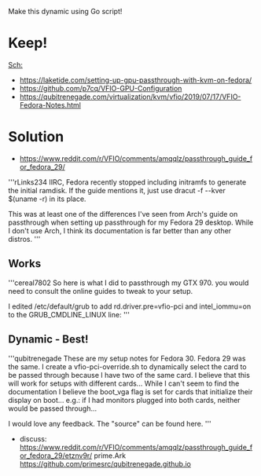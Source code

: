 Make this dynamic using Go script!


# Keep!
[Sch:](https://www.google.com/search?q=dracut+vfio_pci)
- https://laketide.com/setting-up-gpu-passthrough-with-kvm-on-fedora/
- https://github.com/p7cq/VFIO-GPU-Configuration
- https://qubitrenegade.com/virtualization/kvm/vfio/2019/07/17/VFIO-Fedora-Notes.html


# Solution
- https://www.reddit.com/r/VFIO/comments/amqqlz/passthrough_guide_for_fedora_29/

'''rLinks234
IIRC, Fedora recently stopped including initramfs to generate the initial ramdisk. If the guide mentions it, just use dracut -f --kver $(uname -r) in its place.

This was at least one of the differences I've seen from Arch's guide on passthrough when setting up passthrough for my Fedora 29 desktop. While I don't use Arch, I think its documentation is far better than any other distros.
'''

## Works
'''cereal7802
So here is what I did to passthrough my GTX 970. you would need to consult the online guides to tweak to your setup.

I edited /etc/default/grub to add rd.driver.pre=vfio-pci and intel_iommu=on to the GRUB_CMDLINE_LINUX line:
'''

## Dynamic - Best!
'''qubitrenegade
These are my setup notes for Fedora 30. Fedora 29 was the same. I create a vfio-pci-override.sh to dynamically select the card to be passed through because I have two of the same card. I believe that this will work for setups with different cards... While I can't seem to find the documentation I believe the boot_vga flag is set for cards that initialize their display on boot... e.g.: if I had monitors plugged into both cards, neither would be passed through...

I would love any feedback. The "source" can be found here.
'''
- discuss: https://www.reddit.com/r/VFIO/comments/amqqlz/passthrough_guide_for_fedora_29/etznv9r/
prime.Ark https://github.com/primesrc/qubitrenegade.github.io
